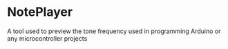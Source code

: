 # NotePlayer
 A tool used to preview the tone frequency used in programming Arduino or any microcontroller projects
